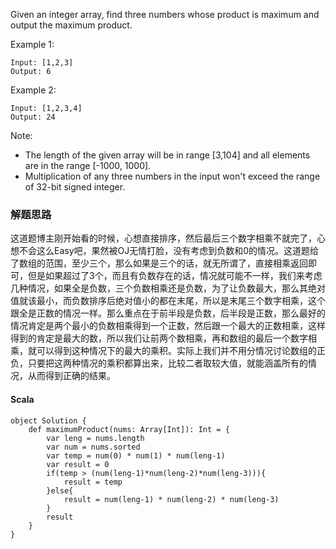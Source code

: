 Given an integer array, find three numbers whose product is maximum and output the maximum product.

Example 1:
```
Input: [1,2,3]
Output: 6
```
Example 2:
```
Input: [1,2,3,4]
Output: 24
```
Note:
- The length of the given array will be in range [3,104] and all elements are in the range [-1000, 1000].   
- Multiplication of any three numbers in the input won't exceed the range of 32-bit signed integer.





### 解题思路
这道题博主刚开始看的时候，心想直接排序，然后最后三个数字相乘不就完了，心想不会这么Easy吧，果然被OJ无情打脸，没有考虑到负数和0的情况。这道题给了数组的范围，至少三个，那么如果是三个的话，就无所谓了，直接相乘返回即可，但是如果超过了3个，而且有负数存在的话，情况就可能不一样，我们来考虑几种情况，如果全是负数，三个负数相乘还是负数，为了让负数最大，那么其绝对值就该最小，而负数排序后绝对值小的都在末尾，所以是末尾三个数字相乘，这个跟全是正数的情况一样。那么重点在于前半段是负数，后半段是正数，那么最好的情况肯定是两个最小的负数相乘得到一个正数，然后跟一个最大的正数相乘，这样得到的肯定是最大的数，所以我们让前两个数相乘，再和数组的最后一个数字相乘，就可以得到这种情况下的最大的乘积。实际上我们并不用分情况讨论数组的正负，只要把这两种情况的乘积都算出来，比较二者取较大值，就能涵盖所有的情况，从而得到正确的结果。
#### Scala
```
object Solution {
    def maximumProduct(nums: Array[Int]): Int = {
        var leng = nums.length
        var num = nums.sorted
        var temp = num(0) * num(1) * num(leng-1)
        var result = 0
        if(temp > (num(leng-1)*num(leng-2)*num(leng-3))){
            result = temp
        }else{
            result = num(leng-1) * num(leng-2) * num(leng-3)
        }
        result
    }
}
```
